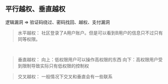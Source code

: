 ## 平行越权、垂直越权

逻辑漏洞 => 验证码绕过、密码找回、越权、支付漏洞

> 水平越权：
> 社区登录了A用户账户。但是可以看到B用户的信息只不过只有同等权限。

<br />

> 垂直越权：
> 向上：低权限用户可以操作高权限的东西
> 向下：高权限用户受到限制导致实际只有低权限的控制权

> 交叉越权：
> 一般情况下交叉和垂直会有一些联系 






















